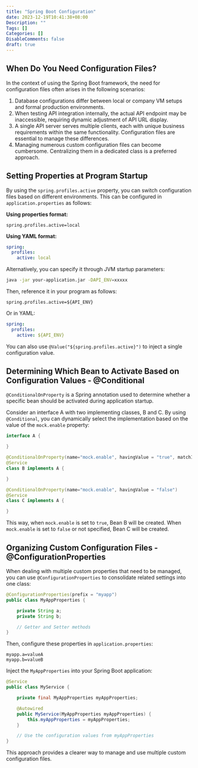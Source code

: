 ```yaml
---
title: "Spring Boot Configuration"
date: 2023-12-19T10:41:38+08:00
Description: ""
Tags: []
Categories: []
DisableComments: false
draft: true
---
```

## When Do You Need Configuration Files?

In the context of using the Spring Boot framework, the need for configuration files often arises in the following scenarios:

1. Database configurations differ between local or company VM setups and formal production environments.
2. When testing API integration internally, the actual API endpoint may be inaccessible, requiring dynamic adjustment of API URL display.
3. A single API server serves multiple clients, each with unique business requirements within the same functionality. Configuration files are essential to manage these differences.
4. Managing numerous custom configuration files can become cumbersome. Centralizing them in a dedicated class is a preferred approach.

## Setting Properties at Program Startup

By using the `spring.profiles.active` property, you can switch configuration files based on different environments. This can be configured in `application.properties` as follows:

**Using properties format:**
```properties
spring.profiles.active=local
```

**Using YAML format:**
```yaml
spring:
  profiles:
    active: local
```

Alternatively, you can specify it through JVM startup parameters:

```bash
java -jar your-application.jar -DAPI_ENV=xxxxx
```

Then, reference it in your program as follows:

```properties
spring.profiles.active=${API_ENV}
```

Or in YAML:

```yaml
spring:
  profiles:
    active: ${API_ENV}
```

You can also use `@Value("${spring.profiles.active}")` to inject a single configuration value.

## Determining Which Bean to Activate Based on Configuration Values - @Conditional

`@ConditionalOnProperty` is a Spring annotation used to determine whether a specific bean should be activated during application startup.

Consider an interface A with two implementing classes, B and C. By using `@Conditional`, you can dynamically select the implementation based on the value of the `mock.enable` property:

```java
interface A {

}

@ConditionalOnProperty(name="mock.enable", havingValue = "true", matchIfMissing = false)
@Service
class B implements A {

}

@ConditionalOnProperty(name="mock.enable", havingValue = "false")
@Service
class C implements A {

}
```

This way, when `mock.enable` is set to `true`, Bean B will be created. When `mock.enable` is set to `false` or not specified, Bean C will be created.

## Organizing Custom Configuration Files - @ConfigurationProperties

When dealing with multiple custom properties that need to be managed, you can use `@ConfigurationProperties` to consolidate related settings into one class:

```java
@ConfigurationProperties(prefix = "myapp")
public class MyAppProperties {

    private String a;
    private String b;

    // Getter and Setter methods
}
```

Then, configure these properties in `application.properties`:

```properties
myapp.a=valueA
myapp.b=valueB
```

Inject the `MyAppProperties` into your Spring Boot application:

```java
@Service
public class MyService {

    private final MyAppProperties myAppProperties;

    @Autowired
    public MyService(MyAppProperties myAppProperties) {
        this.myAppProperties = myAppProperties;
    }

    // Use the configuration values from myAppProperties
}
```

This approach provides a clearer way to manage and use multiple custom configuration files.
